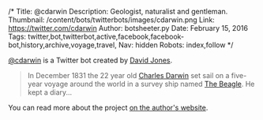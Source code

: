 /*
Title: @cdarwin
Description: Geologist, naturalist and gentleman.
Thumbnail: /content/bots/twitterbots/images/cdarwin.png
Link: https://twitter.com/cdarwin
Author: botsheeter.py
Date: February 15, 2016
Tags: twitter,bot,twitterbot,active,facebook,facebook-bot,history,archive,voyage,travel,
Nav: hidden
Robots: index,follow
*/

[@cdarwin](https://twitter.com/cdarwin) is a Twitter bot created by [David Jones](http://www.metaburbia.com/).

> In December 1831 the 22 year old [Charles Darwin](https://en.wikipedia.org/wiki/Charles_Darwin) set sail on a five-year voyage around the world in a survey ship named [The Beagle](https://en.wikipedia.org/wiki/HMS_Beagle). He kept a diary...


You can read more about the project [on the author's website](http://www.metaburbia.com/darwin/).
